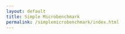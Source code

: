 ```yaml
---
layout: default
title: Simple Microbenchmark
permalink: /simplemicrobenchmark/index.html
---
```





